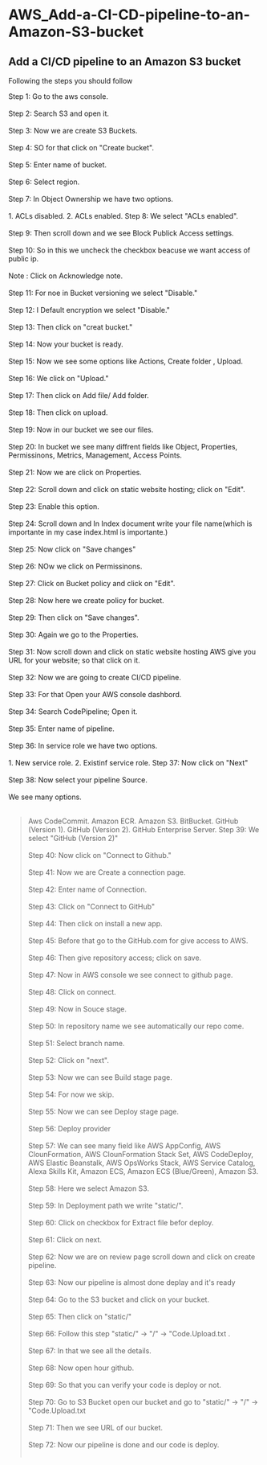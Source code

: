 # AWS_Add-a-CI-CD-pipeline-to-an-Amazon-S3-bucket


<H2>Add a CI/CD pipeline to an Amazon S3 bucket</H2>

Following the steps you should follow

Step 1: Go to the aws console.<br><br>
Step 2: Search S3 and open it.<br><br>
Step 3: Now we are create S3 Buckets.<br><br>
Step 4: SO for that click on "Create bucket".<br><br>
Step 5: Enter name of bucket. <br><br>
Step 6: Select region.<br><br>
Step 7: In Object Ownership we have two options.<br><br>
	1. ACLs disabled.
	2. ACLs enabled.
Step 8: We select "ACLs enabled".<br><br>
Step 9: Then scroll down and we see Block Publick Access settings.<br><br>
Step 10: So in this we uncheck the checkbox beacuse we want access of public ip.<br><br>
Note : Click on Acknowledge note.<br><br>
Step 11: For noe in Bucket versioning we select "Disable."<br><br>
Step 12: I Default encryption we select "Disable."<br><br>
Step 13: Then click on "creat bucket."<br><br>
Step 14: Now your bucket is ready.<br><br>
Step 15: Now we see some options like Actions, Create folder , Upload.<br><br>
Step 16: We click on "Upload."<br><br>
Step 17: Then click on Add file/ Add folder.<br><br>
Step 18: Then click on upload.<br><br>
Step 19: Now in our bucket we see our files.<br><br>
Step 20: In bucket we see many diffrent fields like Object, Properties, Permissinons, Metrics, Management, Access Points.<br><br>
Step 21: Now we are click on Properties.<br><br>
Step 22: Scroll down and click on static website hosting; click on "Edit".<br><br>
Step 23: Enable this option.<br><br>
Step 24: Scroll down and In Index document write your file name(which is importante in my case index.html is importante.)<br><br>
Step 25: Now click on "Save changes"<br><br>
Step 26: NOw we click on Permissinons.<br><br>
Step 27: Click on Bucket policy and click on "Edit".<br><br>
Step 28: Now here we create policy for bucket.<br><br>
Step 29: Then click on "Save changes".<br><br>
Step 30: Again we go to the Properties.<br><br>
Step 31: Now scroll down and click on static website hosting AWS give you URL for your website; so that click on it.<br><br>
Step 32: Now we are going to create CI/CD pipeline.<br><br>
Step 33: For that Open your AWS console dashbord.<br><br>
Step 34: Search CodePipeline; Open it.<br><br>
Step 35: Enter name of pipeline.<br><br>
Step 36: In service role we have two options.<br><br>
	1. New service role.
	2. Existinf service role.
Step 37: Now click on "Next"<br><br>
Step 38: Now select your pipeline Source.<br><br>
We see many options.<br><br>
> Aws CodeCommit.
> Amazon ECR.
> Amazon S3.
> BitBucket.
> GitHub (Version 1).
> GitHub (Version 2).
> GitHub Enterprise Server.
Step 39: We select "GitHub (Version 2)"<br><br>
Step 40: Now click on "Connect to Github."<br><br>
Step 41: Now we are Create a connection page.<br><br>
Step 42: Enter name of Connection.<br><br>
Step 43: Click on "Connect to GitHub"<br><br>
Step 44: Then click on install a new app.<br><br>
Step 45: Before that go to the GitHub.com for give access to AWS.<br><br>
Step 46: Then give repository access; click on save.<br><br>
Step 47: Now in AWS console we see connect to github page.<br><br>
Step 48: Click on connect.<br><br>
Step 49: Now in Souce stage.<br><br>
Step 50: In repository name we see automatically our repo come.<br><br>
Step 51: Select branch name.<br><br>
Step 52: Click on "next".<br><br>
Step 53: Now we can see Build stage page.<br><br>
Step 54: For now we skip.<br><br>
Step 55: Now we can see Deploy stage page.<br><br>
Step 56: Deploy provider <br><br>
Step 57: We can see many field like AWS AppConfig, AWS ClounFormation, AWS ClounFormation Stack Set, AWS CodeDeploy, AWS Elastic Beanstalk, AWS OpsWorks Stack, AWS Service Catalog, Alexa Skills Kit, Amazon ECS, Amazon ECS (Blue/Green), Amazon S3.<br><br>
Step 58: Here we select Amazon S3.<br><br>
Step 59: In Deployment path we write "static/".<br><br>
Step 60: Click on checkbox for Extract file befor deploy.<br><br>
Step 61: Click on next.<br><br>
Step 62: Now we are on review page scroll down and click on create pipeline.<br><br>
Step 63: Now our pipeline is almost done deplay and it's ready <br><br>
Step 64: Go to the S3 bucket and click on your bucket.<br><br>
Step 65: Then click on "static/"<br><br>
Step 66: Follow this step "static/" -> "/" -> "Code.Upload.txt .<br><br>
Step 67: In that we see all the details.<br><br>
Step 68: Now open hour github.<br><br>
Step 69: So that you can verify your code is deploy or not.<br><br>
Step 70: Go to S3 Bucket open our bucket and go to "static/" -> "/" -> "Code.Upload.txt <br><br>
Step 71: Then we see URL of our bucket.<br><br>
Step 72: Now our pipeline is done and our code is deploy.<br><br>
